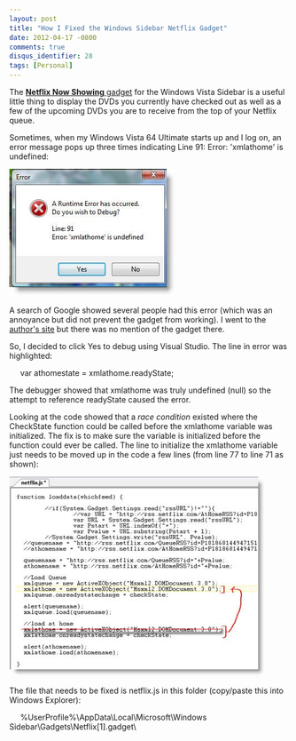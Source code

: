 ```yaml
---
layout: post
title: "How I Fixed the Windows Sidebar Netflix Gadget"
date: 2012-04-17 -0800
comments: true
disqus_identifier: 28
tags: [Personal]
---
```

The [**Netflix Now Showing**
gadget](http://gallery.live.com/liveItemDetail.aspx?li=83d48ed3-1307-46cf-8d6d-60190f5caeae&bt=1&pl=1)
for the Windows Vista Sidebar is a useful little thing to display the
DVDs you currently have checked out as well as a few of the upcoming
DVDs you are to receive from the top of your Netflix queue.

Sometimes, when my Windows Vista 64 Ultimate starts up and I log on, an
error message pops up three times indicating Line 91: Error: 'xmlathome'
is undefined:

![NetflixGadgetError](/images/blogs_webguild_com/gary/WindowsLiveWriter/HowIFixedtheWindowsSidebarNetflixGadget_99C7/NetflixGadgetError_3.jpg)

A search of Google showed several people had this error (which was an
annoyance but did not prevent the gadget from working). I went to the
[author's site](http://www.scottsloane.com/) but there was no mention of
the gadget there.

So, I decided to click Yes to debug using Visual Studio. The line in
error was highlighted:

     var athomestate = xmlathome.readyState;

The debugger showed that xmlathome was truly undefined (null) so the
attempt to reference readyState caused the error.

Looking at the code showed that a *race condition* existed where the
CheckState function could be called before the xmlathome variable was
initialized. The fix is to make sure the variable is initialized before
the function could ever be called. The line to initialize the xmlathome
variable just needs to be moved up in the code a few lines (from line 77
to line 71 as shown):

![NetflixGadgetFix](/images/blogs_webguild_com/gary/WindowsLiveWriter/HowIFixedtheWindowsSidebarNetflixGadget_99C7/NetflixGadgetFix_3.jpg)

The file that needs to be fixed is netflix.js in this folder (copy/paste
this into Windows Explorer):

     %UserProfile%\\AppData\\Local\\Microsoft\\Windows
Sidebar\\Gadgets\\Netflix[1].gadget\
